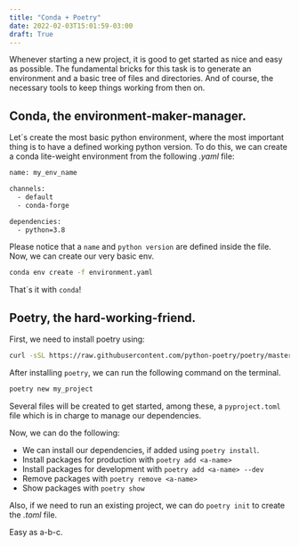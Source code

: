 ```yaml
---
title: "Conda + Poetry"
date: 2022-02-03T15:01:59-03:00
draft: True
---
```


Whenever starting a new project, it is good to get started as nice and easy as possible. The fundamental bricks for this task is to generate an environment and a basic tree of files and directories. And of course, the necessary tools to keep things working from then on.

## Conda, the environment-maker-manager.

Let´s create the most basic python environment, where the most important thing is to have a defined working python version. To do this, we can create a conda lite-weight environment from the following *.yaml* file:

```bash
name: my_env_name

channels:
  - default
  - conda-forge

dependencies:
  - python=3.8

```

Please notice that a `name` and `python version` are defined inside the file. Now, we can create our very basic env.

```bash
conda env create -f environment.yaml
```

That´s it with `conda`!

## Poetry, the hard-working-friend.

First, we need to install poetry using:
```bash
curl -sSL https://raw.githubusercontent.com/python-poetry/poetry/master/get-poetry.py | python -
```

After installing `poetry`, we can run the following command on the terminal.

```bash
poetry new my_project
```

Several files will be created to get started, among these, a `pyproject.toml` file which is in charge to manage our dependencies.

Now, we can do the following:
- We can install our dependencies, if added using `poetry install`. 
-  Install packages for production with `poetry add <a-name>`
-  Install packages for development with `poetry add <a-name> --dev`
- Remove packages with `poetry remove <a-name>`
-  Show packages with `poetry show`

Also, if we need to run an existing project, we can do `poetry init` to create the *.toml* file.

Easy as a-b-c.